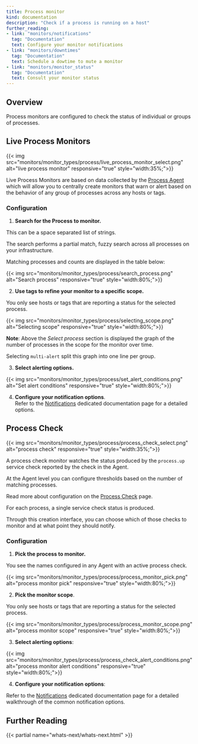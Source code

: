 ```yaml
---
title: Process monitor
kind: documentation
description: "Check if a process is running on a host"
further_reading:
- link: "monitors/notifications"
  tag: "Documentation"
  text: Configure your monitor notifications
- link: "monitors/downtimes"
  tag: "Documentation"
  text: Schedule a dowtime to mute a monitor
- link: "monitors/monitor_status"
  tag: "Documentation"
  text: Consult your monitor status
---
```


## Overview

Process monitors are configured to check the status of individual or groups of processes.  

## Live Process Monitors

{{< img src="monitors/monitor_types/process/live_process_monitor_select.png" alt="live process monitor" responsive="true" style="width:35%;">}}

Live Process Monitors are based on data collected by the [Process Agent](https://docs.datadoghq.com/graphing/infrastructure/process/) which will allow you to centrally create monitors that warn or alert based on the behavior of any group of processes across any hosts or tags.

### Configuration

1. **Search for the Process to monitor.**  

This can be a space separated list of strings.

The search performs a partial match, fuzzy search across all processes on your infrastructure.

Matching processes and counts are displayed in the table below:

{{< img src="monitors/monitor_types/process/search_process.png" alt="Search process" responsive="true" style="width:80%;">}}

2. **Use tags to refine your monitor to a specific scope.**  

You only see hosts or tags that are reporting a status for the selected process.

{{< img src="monitors/monitor_types/process/selecting_scope.png" alt="Selecting scope" responsive="true" style="width:80%;">}}

**Note**: Above the *Select process* section is displayed the graph of the number of processes in the scope for the monitor over time.  

Selecting `multi-alert` split this graph into one line per group.

3. **Select alerting options.**

{{< img src="monitors/monitor_types/process/set_alert_conditions.png" alt="Set alert conditions" responsive="true" style="width:80%;">}}

4. **Configure your notification options**.  
  Refer to the [Notifications][2] dedicated documentation page for a detailed options.

## Process Check

{{< img src="monitors/monitor_types/process/process_check_select.png" alt="process check" responsive="true" style="width:35%;">}}

A process check monitor watches the status produced by the `process.up` service check reported by the check in the Agent. 

At the Agent level you can configure thresholds based on the number of matching processes.

Read more about configuration on the [Process Check][1] page.

For each process, a single service check status is produced. 

Through this creation interface, you can choose which of those checks to monitor and at what point they should notify.

### Configuration

1. **Pick the process to monitor.**  

You see the names configured in any Agent with an active process check.

{{< img src="monitors/monitor_types/process/process_monitor_pick.png" alt="process monitor pick" responsive="true" style="width:80%;">}}

2. **Pick the monitor scope**.  

You only see hosts or tags that are reporting a status for the selected process.

{{< img src="monitors/monitor_types/process/process_monitor_scope.png" alt="process monitor scope" responsive="true" style="width:80%;">}}

3. **Select alerting options**:

{{< img src="monitors/monitor_types/process/process_check_alert_conditions.png" alt="process monitor alert conditions" responsive="true" style="width:80%;">}}

4. **Configure your notification options**:  

Refer to the [Notifications](#monitor-notifications) dedicated documentation page for a detailed walkthrough of the common notification options.

## Further Reading 
{{< partial name="whats-next/whats-next.html" >}}

[1]: /integrations/process/
[2]: /monitors/notifications
